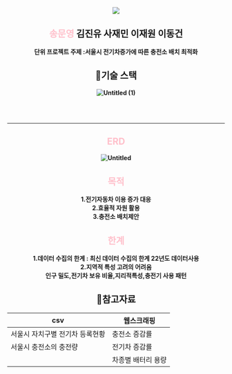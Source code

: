 <div align="center">
<img src = "https://capsule-render.vercel.app/api?type=waving&height=100&color=ff00&text=SK_02_2Team&fontColor=ff0000&fontAlign=50&textBg=false">
</div>
<div align="center">
    <h2><span style="color:pink;">송문영</span> 김진유 사재민 이재원 이동건</h2>
    <div><strong>단위 프로젝트 주제 :서울시 전기차증가에 따른 충전소 배치 최적화<br></div></strog>
</div>

      
<div align="center">
    <h2> 🦋기술 스택</h2>
    <div>
      
   ![Untitled (1)](https://github.com/DONGGUNLEE1/gitrepo/assets/169323625/d5633054-0583-44e7-b01c-389f5b4bd2ee)

  </div>
<br><br>

------

<div align="center">
    <h2><span style="color:pink;">ERD</h2>

![Untitled](https://github.com/DONGGUNLEE1/gitrepo/assets/169323625/8b3d96fd-4ce5-4843-9ff5-df8b7d840d6a)

<div allgn="center">
   <h2><span style="color:pink;">목적</h2>
   1.전기자동차 이용 증가 대응
     <div>
   2.효율적 자원 활용
   <div>
   3.충전소 배치제안

<div allgn="center">
   <h2><span style="color:pink;">한계</h2>
   1.데이터 수집의 한계 : 최신 데이터 수집의 한계 22년도 데이터사용
   <div>
   2.지역적 특성 고려의 어려움 
   <div>인구 밀도,전기차 보유 비율,지리적특성,충전기 사용 패턴
  <div>
<!DOCTYPE html>
<html lang="en">
<head>
    <meta charset="UTF-8">
    <meta name="viewport" content="width=device-width, initial-scale=1.0">
        <div align="center">
    <h2> 🦋참고자료</h2>
    <div>

|  csv |   웹스크래핑  | 
|--------|-------------|
| 서울시 자치구별 전기차 등록현황  |  충전소 증감률  |
| 서울시 충전소의 충전량 |  전기차 증감률   |
|      | 차종별 배터리 용량|
</body>
</html>

